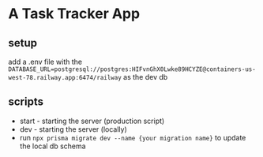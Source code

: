 # A Task Tracker App

## setup
add a .env file with the ``DATABASE_URL=postgresql://postgres:HIFvnGhX0Lwke89HCYZE@containers-us-west-78.railway.app:6474/railway``
as the dev db

## scripts
- start - starting the server (production script)
- dev - starting the server (locally)
- run ``npx prisma migrate dev --name {your migration name}`` to update the local db schema

